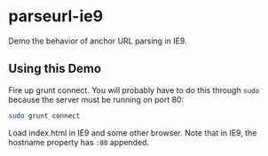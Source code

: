 parseurl-ie9
============

Demo the behavior of anchor URL parsing in IE9.

## Using this Demo
Fire up grunt connect. You will probably have to do this through `sudo` because the server must be running on port 80:

```sh
sudo grunt connect
```

Load index.html in IE9 and some other browser. Note that in IE9, the hostname property has `:80` appended.
